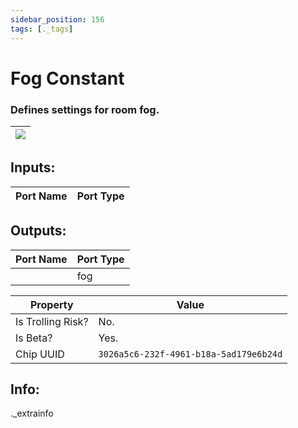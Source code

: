 ```yaml
---
sidebar_position: 156
tags: [._tags]
---
```


# Fog Constant


### Defines settings for room fog.

| ![](https://images-ext-2.discordapp.net/external/MPmIaQzlEPmgGWlgi-WxBBXt0Bjv_zWPkg1y1f_sy3s/https/www.recroomcircuits.com/image/circuit/absolute-value?width=206&height=108) |
|-----|

## Inputs:
| Port Name | Port Type |
|-----------|-----------|

## Outputs:
| Port Name | Port Type |
|-----------|-----------|
|  | fog | 

| Property  | Value |
|-------------------|-----------|
| Is Trolling Risk? | No. |
| Is Beta? | Yes. |
| Chip UUID | `3026a5c6-232f-4961-b18a-5ad179e6b24d` |

## Info:
._extrainfo